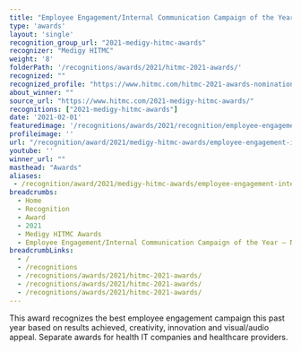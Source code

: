 ```yaml
---
title: "Employee Engagement/Internal Communication Campaign of the Year – NEW"
type: 'awards'
layout: 'single'
recognition_group_url: "2021-medigy-hitmc-awards"
recognizer: "Medigy HITMC"
weight: '8'
folderPath: '/recognitions/awards/2021/hitmc-2021-awards/'
recognized: ""
recognized_profile: "https://www.hitmc.com/hitmc-2021-awards-nominations/"
about_winner: ""
source_url: "https://www.hitmc.com/2021-medigy-hitmc-awards/"
recognitions: ["2021-medigy-hitmc-awards"]
date: '2021-02-01'
featuredimage: '/recognitions/awards/2021/recognition/employee-engagement-internal-communication-campaign-of-the-year.jpg'
profileimage: ''
url: "/recognition/award/2021/medigy-hitmc-awards/employee-engagement-internal-communication-campaign-of-the-year"
youtube: ''
winner_url: ""
masthead: "Awards"
aliases:
 - /recognition/award/2021/medigy-hitmc-awards/employee-engagement-internal-communication-campaign-of-the-year
breadcrumbs:
  - Home
  - Recognition
  - Award
  - 2021
  - Medigy HITMC Awards
  - Employee Engagement/Internal Communication Campaign of the Year – NEW
breadcrumbLinks:
  - /
  - /recognitions
  - /recognitions/awards/2021/hitmc-2021-awards/
  - /recognitions/awards/2021/hitmc-2021-awards/
  - /recognitions/awards/2021/hitmc-2021-awards/
---
```


This award recognizes the best employee engagement campaign this past year based on results achieved, creativity, innovation and visual/audio appeal. Separate awards for health IT companies and healthcare providers.